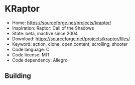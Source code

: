 # KRaptor

- Home: https://sourceforge.net/projects/kraptor/
- Inspiration: Raptor: Call of the Shadows
- State: beta, inactive since 2004
- Download: https://sourceforge.net/projects/kraptor/files/
- Keyword: action, clone, open content, scrolling, shooter
- Code language: C
- Code license: MIT
- Code dependency: Allegro

## Building
